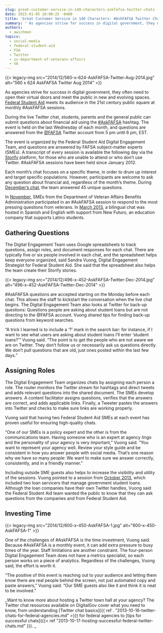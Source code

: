 ```yaml
---
slug: great-customer-service-in-140-characters-askfafsa-twitter-chats
date: 2015-01-05 10:00:25 -0400
title: 'Great Customer Service in 140 Characters: #AskFAFSA Twitter Chats'
summary: ' As agencies strive for success in digital government, they often need to open their virtual doors and meet the public in new and evolving spaces. Federal Student Aid meets its audience in the 21st century public square at monthly #AskFAFSA sessions. During the live'
authors:
  - awichman
topics:
  - social-media
  - federal-student-aid
  - FSA
  - Twitter
  - us-department-of-veterans-affairs
  - VA
---
```


{{< legacy-img src="2014/12/560-x-624-AskFAFSA-Twitter-Aug-2014.jpg" alt="560 x 624 AskFAFSA Twitter Aug 2014" >}}

As agencies strive for success in digital government, they often need to open their virtual doors and meet the public in new and evolving spaces. [Federal Student Aid](https://studentaid.ed.gov/) meets its audience in the 21st century public square at monthly #AskFAFSA sessions.

During the live Twitter chat, students, parents and the general public can submit questions about financial aid using the [#AskFAFSA](https://twitter.com/search?q=%23AskFAFSA&src=typd) hashtag. The event is held on the last Wednesday of each month, and questions are answered from the [@FAFSA](https://twitter.com/FAFSA) Twitter account from 5 pm until 6 pm, EST.

The event is organized by the Federal Student Aid Digital Engagement Team, and questions are answered by FAFSA subject-matter experts (SMEs). A transcript of every session is available the following day via the [Storify](https://storify.com/FAFSA) platform, for those who are unable to attend or who don’t use Twitter. #AskFAFSA sessions have been held since January 2012.

Each month’s chat focuses on a specific theme, in order to drum up interest and target specific populations. However, participants are welcome to ask any question about financial aid, regardless of the month’s theme. During [December&#8217;s chat](https://storify.com/FAFSA/december-2014), the team answered 45 unique questions.

In [November](https://storify.com/FAFSA/november-2014), SMEs from the Department of Veteran Affairs Benefits Administration participated in an #AskFAFSA session to respond to the most pressing questions from veterans. In [March 2013](https://storify.com/FAFSA/march-2013-askfafsa-office-hours), a bilingual chat was hosted in Spanish and English with support from New Futuro, an education company that supports Latino students.

## Gathering Questions

The Digital Engagement Team uses Google spreadsheets to track questions, assign roles, and document responses for each chat. There are typically five or six people involved in each chat, and the spreadsheet helps keep everyone organized, said Sandra Vuong, Digital Engagement Strategist for Federal Student Aid. She said that the spreadsheet also helps the team create their Storify stories.

{{< legacy-img src="2014/12/496-x-452-AskFAFSA-Twitter-Dec-2014.jpg" alt="496-x-452-AskFAFSA-Twitter-Dec-2014" >}}

#AskFAFSA questions are accepted starting on the Monday before each chat. This allows the staff to kickstart the conversation when the live chat begins. The Digital Engagement Team also looks at Twitter for back-up questions: Questions people are asking about student loans but are not directing to the @FAFSA account. Vuong shared tips for finding back-up questions from keyword searches.

“A trick I learned is to include a ‘?’ mark in the search bar: for instance, if I want to see what users are asking about student loans I’ll enter ‘student loans?’” Vuong said. “The point is to get the people who are not aware we are on Twitter. They don’t follow us or necessarily ask us questions directly. We don’t pull questions that are old, just ones posted within the last few days.”

## Assigning Roles

The Digital Engagement Team organizes chats by assigning each person a role. The router monitors the Twitter stream for hashtags and direct tweets and adds relevant questions into the shared document. The SMEs develop answers. A content facilitator assigns questions, verifies that the answers are correct, and adds applicable links. Finally, a Tweeter pastes the answers into Twitter and checks to make sure links are working properly.

Vuong said that having two Federal Student Aid SMEs at each event has proven useful for ensuring high-quality chats.

“One of our SMEs is a policy expert and the other is from the communications team. Having someone who is an expert at agency lingo and the personality of your agency is very important,” Vuong said. “You want to represent your agency well. Review your style guide and be consistent in how you answer people with social media. That’s one reason why we have so many people: We want to make sure we answer correctly, consistently, and in a friendly manner.”

Including outside SME guests also helps to increase the visibility and utility of the sessions. Vuong pointed to a session from [October 2013](https://storify.com/FAFSA/october-2013-askfafsa), which included two loan servicers that manage government student loans. Although the loan companies have their own Twitter handles, Vuong said the Federal Student Aid team wanted the public to know that they can ask questions from the companies and from Federal Student Aid.

## Investing Time

{{< legacy-img src="2014/12/600-x-450-AskFAFSA-1.jpg" alt="600-x-450-AskFAFSA-1" >}}

One of the challenges of #AskFAFSA is the time investment, Vuong said. Because #AskFAFSA is a monthly event, it can add extra pressure to busy times of the year. Staff limitations are another constraint. The four-person Digital Engagement Team does not have a metrics specialist, so each person works on a piece of analytics. Regardless of the challenges, Vuong said, the effort is worth it.

“The positive of this event is reaching out to your audience and letting them know there are real people behind the screen, not just automated copy and paste answers,” Vuong said. “Our SME guests also like it and think it is neat to be involved.”

_Want to know more about hosting a Twitter town hall at your agency? The Twitter chat resources available on DigitalGov cover what you need to know, from understanding [Twitter chat basics]({{ ref . "2013-10-16-twitter-chats-for-federal-agencies.md" >}}) for federal agencies to [tips for successful chats]({{< ref "2013-10-17-hosting-successful-federal-twitter-chats.md" }}).
  _
